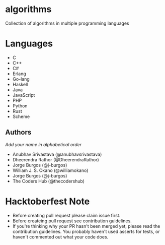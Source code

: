# algorithms
Collection of algorithms in multiple programming languages

# Languages
- C
- C++
- C#
- Erlang
- Go-lang
- Haskell
- Java
- JavaScript
- PHP
- Python
- Rust
- Scheme

## Authors
  *Add your name in alphabetical order*
- Anubhav Srivastava (@anubhavsrivastava)
- Dheerendra Rathor (@DheerendraRathor)
- Jorge Burgos (@j-burgos)
- William J. S. Okano (@williamokano)
- Jorge Burgos (@j-burgos)
- The Coders Hub (@thecodershub)

# Hacktoberfest Note
- Before creating pull request please claim issue first.
- Before createing pull request see contribution guidelines.
- If you're thinking why your PR hasn't been merged yet, please read the contribution guidelines. You probably haven't used asserts for tests, or haven't commented out what your code does.

